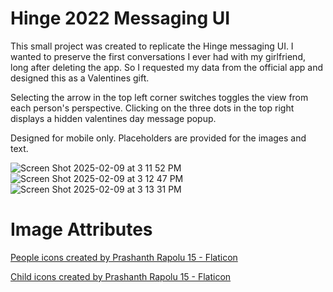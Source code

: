 # Hinge 2022 Messaging UI

This small project was created to replicate the Hinge messaging UI. I wanted to preserve the first conversations I ever had with my girlfriend, long after deleting the app. So I requested my data from the official app and designed this as a Valentines gift.

Selecting the arrow in the top left corner switches toggles the view from each person's perspective.  Clicking on the three dots in the top right displays a hidden valentines day message popup.

Designed for mobile only. Placeholders are provided for the images and text.

![Screen Shot 2025-02-09 at 3 11 52 PM](https://github.com/user-attachments/assets/e8085d57-819f-4113-99dc-3cee6f7050c9)
![Screen Shot 2025-02-09 at 3 12 47 PM](https://github.com/user-attachments/assets/10766df7-a4a5-4334-ab7c-8be502fd213c)
![Screen Shot 2025-02-09 at 3 13 31 PM](https://github.com/user-attachments/assets/9cc4d966-ac95-487a-b7c9-3d127fe15cb4)

# Image Attributes

<a href="https://www.flaticon.com/free-icons/people" title="people icons">People icons created by Prashanth Rapolu 15 - Flaticon</a>

<a href="https://www.flaticon.com/free-icons/child" title="child icons">Child icons created by Prashanth Rapolu 15 - Flaticon</a>
